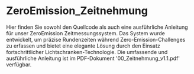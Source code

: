 # ZeroEmission_Zeitnehmung

Hier finden Sie sowohl den Quellcode als auch eine ausführliche Anleitung für unser ZeroEmission Zeitmessungssystem. Das System wurde entwickelt, um präzise Rundenzeiten während Zero-Emission-Challenges zu erfassen und bietet eine elegante Lösung durch den Einsatz fortschrittlicher Lichtschranken-Technologie. Die umfassende und ausführliche Anleitung ist im PDF-Dokument '00_Zeitnehmung_v1.1.pdf' verfügbar.
